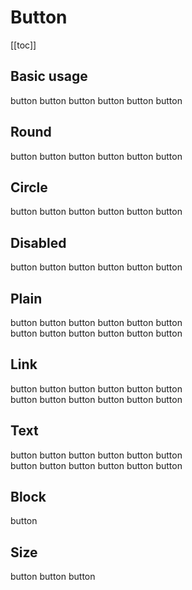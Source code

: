 <script setup>
  import './../../../src/button'
</script>

# Button

[[toc]]

## Basic usage

<div>
  <sky-button>button</sky-button>
  <sky-button type="primary">button</sky-button>
  <sky-button type="success">button</sky-button>
  <sky-button type="warning">button</sky-button>
  <sky-button type="danger">button</sky-button>
  <sky-button type="info">button</sky-button>
</div>

## Round

<div>
  <sky-button round>button</sky-button>
  <sky-button type="primary" round>button</sky-button>
  <sky-button type="success" round>button</sky-button>
  <sky-button type="warning" round>button</sky-button>
  <sky-button type="danger" round>button</sky-button>
  <sky-button type="info" round>button</sky-button>
</div>

## Circle

<div>
  <sky-button circle>button</sky-button>
  <sky-button type="primary" circle>button</sky-button>
  <sky-button type="success" circle>button</sky-button>
  <sky-button type="warning" circle>button</sky-button>
  <sky-button type="danger" circle>button</sky-button>
  <sky-button type="info" circle>button</sky-button>
</div>

## Disabled

<div>
  <sky-button disabled>button</sky-button>
  <sky-button type="primary" disabled>button</sky-button>
  <sky-button type="success" disabled>button</sky-button>
  <sky-button type="warning" disabled>button</sky-button>
  <sky-button type="danger" disabled>button</sky-button>
  <sky-button type="info" disabled>button</sky-button>
</div>

## Plain

<div>
  <sky-button plain>button</sky-button>
  <sky-button type="primary" plain>button</sky-button>
  <sky-button type="success" plain>button</sky-button>
  <sky-button type="warning" plain>button</sky-button>
  <sky-button type="danger" plain>button</sky-button>
  <sky-button type="info" plain>button</sky-button>
</div>

<div>
  <sky-button plain disabled>button</sky-button>
  <sky-button type="primary" plain disabled>button</sky-button>
  <sky-button type="success" plain disabled>button</sky-button>
  <sky-button type="warning" plain disabled>button</sky-button>
  <sky-button type="danger" plain disabled>button</sky-button>
  <sky-button type="info" plain disabled>button</sky-button>
</div>

## Link

<div>
  <sky-button link>button</sky-button>
  <sky-button type="primary" link>button</sky-button>
  <sky-button type="success" link>button</sky-button>
  <sky-button type="warning" link>button</sky-button>
  <sky-button type="danger" link>button</sky-button>
  <sky-button type="info" link>button</sky-button>
</div>

<div>
  <sky-button link disabled>button</sky-button>
  <sky-button type="primary" link disabled>button</sky-button>
  <sky-button type="success" link disabled>button</sky-button>
  <sky-button type="warning" link disabled>button</sky-button>
  <sky-button type="danger" link disabled>button</sky-button>
  <sky-button type="info" link disabled>button</sky-button>
</div>

## Text

<div>
  <sky-button text>button</sky-button>
  <sky-button type="primary" text>button</sky-button>
  <sky-button type="success" text>button</sky-button>
  <sky-button type="warning" text>button</sky-button>
  <sky-button type="danger" text>button</sky-button>
  <sky-button type="info" text>button</sky-button>
</div>
<div>
  <sky-button text disabled>button</sky-button>
  <sky-button type="primary" text disabled>button</sky-button>
  <sky-button type="success" text disabled>button</sky-button>
  <sky-button type="warning" text disabled>button</sky-button>
  <sky-button type="danger" text disabled>button</sky-button>
  <sky-button type="info" text disabled>button</sky-button>
</div>

## Block

<div>
  <sky-button block>button</sky-button>
</div>

## Size

<div>
  <sky-button size="large">button</sky-button>
  <sky-button>button</sky-button>
  <sky-button size="small">button</sky-button>
</div>

